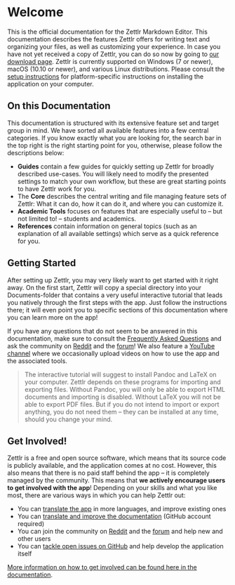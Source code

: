 # Welcome

This is the official documentation for the Zettlr Markdown Editor. This documentation describes the features Zettlr offers for writing text and organizing your files, as well as customizing your experience. In case you have not yet received a copy of Zettlr, you can do so now by going to [our download page](https://www.zettlr.com/download). Zettlr is currently supported on Windows (7 or newer), macOS (10.10 or newer), and various Linux distributions. Please consult the [setup instructions](install.md) for platform-specific instructions on installing the application on your computer.

## On this Documentation

This documentation is structured with its extensive feature set and target group in mind. We have sorted all available features into a few central categories. If you know exactly what you are looking for, the search bar in the top right is the right starting point for you, otherwise, please follow the descriptions below:

- **Guides** contain a few guides for quickly setting up Zettlr for broadly described use-cases. You will likely need to modify the presented settings to match your own workflow, but these are great starting points to have Zettlr work for you.
- The **Core** describes the central writing and file managing feature sets of Zettlr: What it can do, how it can do it, and where you can customize it.
- **Academic Tools** focuses on features that are especially useful to – but not limited to! – students and academics.
- **References** contain information on general topics (such as an explanation of all available settings) which serve as a quick reference for you.

## Getting Started

After setting up Zettlr, you may very likely want to get started with it right away. On the first start, Zettlr will copy a special directory into your Documents-folder that contains a very useful interactive tutorial that leads you natively through the first steps with the app. Just follow the instructions there; it will even point you to specific sections of this documentation where you can learn more on the app!

If you have any questions that do not seem to be answered in this documentation, make sure to consult the [Frequently Asked Questions](faq.md) and ask the community on [Reddit](https://www.reddit.com/r/Zettlr/) and the [forum](https://forum.zettlr.com/)! We also feature a [YouTube channel](https://www.youtube.com/c/Zettlr/) where we occasionally upload videos on how to use the app and the associated tools.

> The interactive tutorial will suggest to install Pandoc and LaTeX on your computer. Zettlr depends on these programs for importing and exporting files. Without Pandoc, you will only be able to export HTML documents and importing is disabled. Without LaTeX you will not be able to export PDF files. But if you do not intend to import or export anything, you do not need them – they can be installed at any time, should you change your mind.

## Get Involved!

Zettlr is a free and open source software, which means that its source code is publicly available, and the application comes at no cost. However, this also means that there is no paid staff behind the app – it is completely managed by the community. This means that **we actively encourage users to get involved with the app**! Depending on your skills and what you like most, there are various ways in which you can help Zettlr out:

- You can [translate the app](https://translate.zettlr.com/) in more languages, and improve existing ones
- You can [translate and improve the documentation](https://github.com/Zettlr/zettlr-docs/) (GitHub account required)
- You can join the community on [Reddit](https://www.reddit.com/r/Zettlr/) and the [forum](https://forum.zettlr.com/) and help new and other users
- You can [tackle open issues on GitHub](https://github.com/Zettlr/Zettlr/issues) and help develop the application itself

[More information on how to get involved can be found here in the documentation](get-involved.md).
